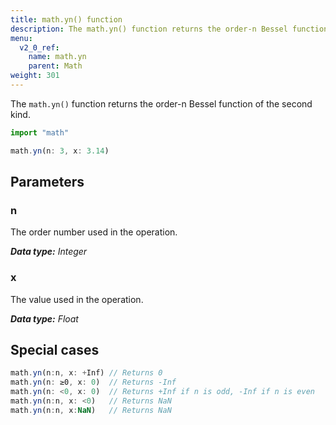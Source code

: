 ```yaml
---
title: math.yn() function
description: The math.yn() function returns the order-n Bessel function of the second kind.
menu:
  v2_0_ref:
    name: math.yn
    parent: Math
weight: 301
---
```


The `math.yn()` function returns the order-n Bessel function of the second kind.

```js
import "math"

math.yn(n: 3, x: 3.14)
```

## Parameters

### n
The order number used in the operation.

_**Data type:** Integer_

### x
The value used in the operation.

_**Data type:** Float_

## Special cases
```js
math.yn(n:n, x: +Inf) // Returns 0
math.yn(n: ≥0, x: 0)  // Returns -Inf
math.yn(n: <0, x: 0)  // Returns +Inf if n is odd, -Inf if n is even
math.yn(n:n, x: <0)   // Returns NaN
math.yn(n:n, x:NaN)   // Returns NaN
```
